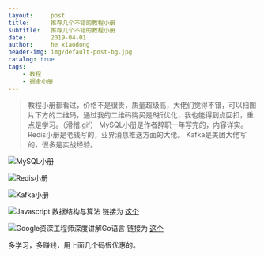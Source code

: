 ```yaml
---
layout:     post
title:      推荐几个不错的教程小册
subtitle:   推荐几个不错的教程小册
date:       2019-04-01
author:     he xiaodong
header-img: img/default-post-bg.jpg
catalog: true
tags:
    - 教程
    - 掘金小册
---
```


> 教程小册都看过，价格不是很贵，质量超级高，大佬们觉得不错，可以扫图片下方的二维码，通过我的二维码购买是8折优化，我也能得到点回扣，重点是学习。（滑稽.gif）
MySQL小册是作者辞职一年写完的，内容详实。
Redis小册是老钱写的，业界消息推送方面的大佬。
Kafka是美团大佬写的，很多是实战经验。

![MySQL小册](https://alpha2016.github.io/img/2019-04-01-mysql-book.png)

![Redis小册](https://alpha2016.github.io/img/2019-04-01-redis-book.png)

![Kafka小册](https://alpha2016.github.io/img/2019-04-01-kafka-book.png)

![Javascript 数据结构与算法](https://alpha2016.github.io/img/2019-05-23-javascript-algorithm-book.png)  链接为 [这个](https://s.imooc.com/S54AJL9)

![Google资深工程师深度讲解Go语言](https://alpha2016.github.io/img/2019-05-23-go-book.png)  链接为 [这个](https://s.imooc.com/SXQBgFY)

多学习，多赚钱，用上面几个码很优惠的。
